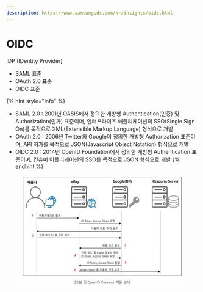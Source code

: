 ```yaml
---
description: https://www.samsungsds.com/kr/insights/oidc.html
---
```


# OIDC

IDP (IDentity Provider)

* SAML 표준
* OAuth 2.0 표준
* OIDC 표준

{% hint style="info" %}
* SAML 2.0 : 2001년 OASIS에서 정의한 개방형 Authentication(인증) 및 Authorization(인가) 표준이며, 엔터프라이즈 애플리케이션의 SSO(Single Sign On)를 목적으로 XML(Extensible Markup Language) 형식으로 개발
* OAuth 2.0 : 2006년 Twitter와 Google이 정의한 개방형 Authorization 표준이며, API 허가를 목적으로 JSON(Javascript Object Notation) 형식으로 개발
* OIDC 2.0 : 2014년 OpenID Foundation에서 정의한 개방형 Authentication 표준이며, 컨슈머 어플리케이션의 SSO를 목적으로 JSON 형식으로 개발
{% endhint %}



<figure><img src="../../../.gitbook/assets/image (5).png" alt=""><figcaption></figcaption></figure>

